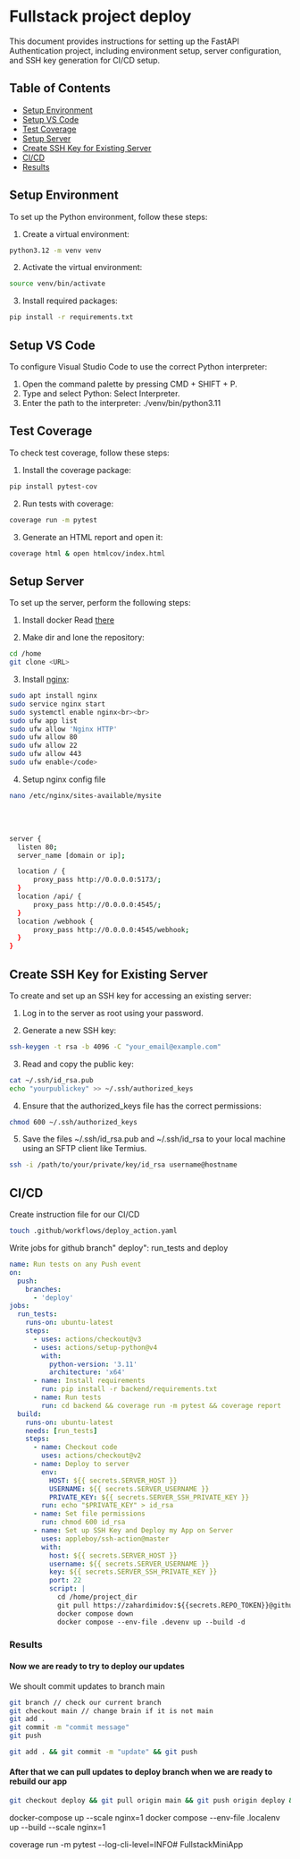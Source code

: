 # Fullstack project deploy

This document provides instructions for setting up the FastAPI Authentication project, including environment setup, server configuration, and SSH key generation for CI/CD setup.

## Table of Contents
- [Setup Environment](#setup-environment)
- [Setup VS Code](#setup-vs-code)
- [Test Coverage](#test-coverage)
- [Setup Server](#setup-server)
- [Create SSH Key for Existing Server](#create-ssh-key-for-existing-server)
- [CI/CD](#ci-cd)
- [Results](#results)

## Setup Environment

To set up the Python environment, follow these steps:

1. Create a virtual environment:
```bash
python3.12 -m venv venv
```

2. Activate the virtual environment:
```bash
source venv/bin/activate
```

3. Install required packages:
```bash
pip install -r requirements.txt
```

## Setup VS Code

To configure Visual Studio Code to use the correct Python interpreter:

1. Open the command palette by pressing CMD + SHIFT + P.
2. Type and select Python: Select Interpreter.
3. Enter the path to the interpreter: ./venv/bin/python3.11


## Test Coverage

To check test coverage, follow these steps:

1. Install the coverage package:
```bash
pip install pytest-cov
```

2. Run tests with coverage:
```bash
coverage run -m pytest
```

3. Generate an HTML report and open it:
```bash
coverage html & open htmlcov/index.html
```


## Setup Server

To set up the server, perform the following steps:

1. Install docker
Read [there](https://docs.docker.com/engine/install/ubuntu/#install-using-the-repository)

2. Make dir and lone the repository: <br>
```bash
cd /home
git clone <URL>
```


3. Install [nginx](https://medium.com/@deltarfd/how-to-set-up-nginx-on-ubuntu-server-fc392c88fb59): <br>
```bash
sudo apt install nginx
sudo service nginx start
sudo systemctl enable nginx<br><br>
sudo ufw app list
sudo ufw allow 'Nginx HTTP'
sudo ufw allow 80
sudo ufw allow 22
sudo ufw allow 443
sudo ufw enable</code>
```

4. Setup nginx config file

```bash
nano /etc/nginx/sites-available/mysite
```

<br>
<br>

```bash
server {
  listen 80;
  server_name [domain or ip];

  location / {
      proxy_pass http://0.0.0.0:5173/;
  }
  location /api/ {
      proxy_pass http://0.0.0.0:4545/;
  }
  location /webhook {
      proxy_pass http://0.0.0.0:4545/webhook;
  }
}
```


## Create SSH Key for Existing Server

To create and set up an SSH key for accessing an existing server:

1. Log in to the server as root using your password.

2. Generate a new SSH key:
   
```bash
ssh-keygen -t rsa -b 4096 -C "your_email@example.com"
```

3. Read and copy the public key:

```bash
cat ~/.ssh/id_rsa.pub
echo "yourpublickey" >> ~/.ssh/authorized_keys
```

4. Ensure that the authorized_keys file has the correct permissions:
```bash
chmod 600 ~/.ssh/authorized_keys
```

5. Save the files ~/.ssh/id_rsa.pub and ~/.ssh/id_rsa to your local machine using an SFTP client like Termius.

```bash
ssh -i /path/to/your/private/key/id_rsa username@hostname
```


## CI/CD
Create instruction file for our CI/CD

```bash
touch .github/workflows/deploy_action.yaml
```

Write jobs for github branch" deploy": run_tests and deploy

```yaml
name: Run tests on any Push event
on:
  push:
    branches:
      - 'deploy'
jobs:
  run_tests:
    runs-on: ubuntu-latest
    steps:
      - uses: actions/checkout@v3
      - uses: actions/setup-python@v4
        with:
          python-version: '3.11'
          architecture: 'x64'
      - name: Install requirements
        run: pip install -r backend/requirements.txt
      - name: Run tests
        run: cd backend && coverage run -m pytest && coverage report
  build:
    runs-on: ubuntu-latest
    needs: [run_tests]
    steps:
      - name: Checkout code
        uses: actions/checkout@v2
      - name: Deploy to server
        env:
          HOST: ${{ secrets.SERVER_HOST }}
          USERNAME: ${{ secrets.SERVER_USERNAME }}
          PRIVATE_KEY: ${{ secrets.SERVER_SSH_PRIVATE_KEY }}
        run: echo "$PRIVATE_KEY" > id_rsa
      - name: Set file permissions
        run: chmod 600 id_rsa
      - name: Set up SSH Key and Deploy my App on Server
        uses: appleboy/ssh-action@master
        with:
          host: ${{ secrets.SERVER_HOST }}
          username: ${{ secrets.SERVER_USERNAME }}
          key: ${{ secrets.SERVER_SSH_PRIVATE_KEY }}
          port: 22
          script: |
            cd /home/project_dir
            git pull https://zahardimidov:${{secrets.REPO_TOKEN}}@github.com/zahardimidov/${{secrets.REPO_NAME}}.git deploy
            docker compose down
            docker compose --env-file .devenv up --build -d
```

### Results
#### Now we are ready to try to deploy our updates
We shoult commit updates to branch main <br>
```bash
git branch // check our current branch
git checkout main // change brain if it is not main
git add .
git commit -m "commit message"
git push
```

```bash
git add . && git commit -m "update" && git push
```


#### After that we can pull updates to deploy branch when we are ready to rebuild our app
```bash
git checkout deploy && git pull origin main && git push origin deploy && git checkout main
```

docker-compose up --scale nginx=1
docker compose --env-file .localenv up --build --scale nginx=1

coverage run -m pytest --log-cli-level=INFO# FullstackMiniApp
